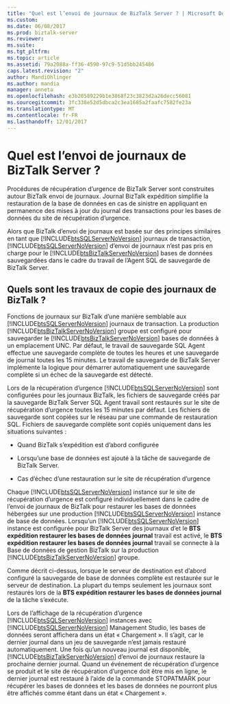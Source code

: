 ```yaml
---
title: "Quel est l’envoi de journaux de BizTalk Server ? | Microsoft Docs"
ms.custom: 
ms.date: 06/08/2017
ms.prod: biztalk-server
ms.reviewer: 
ms.suite: 
ms.tgt_pltfrm: 
ms.topic: article
ms.assetid: 79a2088a-ff36-4590-97c9-51d5bb245486
caps.latest.revision: "2"
author: MandiOhlinger
ms.author: mandia
manager: anneta
ms.openlocfilehash: e3b20589229b1e3868f23c3823d2a26decc56081
ms.sourcegitcommit: 3fc338e52d5dbca2c3ea1685a2faafc7582fe23a
ms.translationtype: MT
ms.contentlocale: fr-FR
ms.lasthandoff: 12/01/2017
---
```

# <a name="what-is-biztalk-server-log-shipping"></a>Quel est l’envoi de journaux de BizTalk Server ?
Procédures de récupération d’urgence de BizTalk Server sont construites autour BizTalk envoi de journaux. Journal BizTalk expédition simplifie la restauration de la base de données en cas de sinistre en appliquant en permanence des mises à jour du journal des transactions pour les bases de données du site de récupération d’urgence.  
  
 Alors que BizTalk d’envoi de journaux est basée sur des principes similaires en tant que [!INCLUDE[btsSQLServerNoVersion](../includes/btssqlservernoversion-md.md)] journaux de transaction, [!INCLUDE[btsSQLServerNoVersion](../includes/btssqlservernoversion-md.md)] d’envoi de journaux n’est pas pris en charge pour le [!INCLUDE[btsBizTalkServerNoVersion](../includes/btsbiztalkservernoversion-md.md)] bases de données sauvegardées dans le cadre du travail de l’Agent SQL de sauvegarde de BizTalk Server.  
  
## <a name="how-does-biztalk-log-shipping-work"></a>Quels sont les travaux de copie des journaux de BizTalk ?  
 Fonctions de journaux sur BizTalk d’une manière semblable aux [!INCLUDE[btsSQLServerNoVersion](../includes/btssqlservernoversion-md.md)] journaux de transaction. La production [!INCLUDE[btsBizTalkServerNoVersion](../includes/btsbiztalkservernoversion-md.md)] groupe est configuré pour sauvegarder le [!INCLUDE[btsBizTalkServerNoVersion](../includes/btsbiztalkservernoversion-md.md)] bases de données à un emplacement UNC. Par défaut, le travail de sauvegarde SQL Agent effectue une sauvegarde complète de toutes les heures et une sauvegarde de journal toutes les 15 minutes. Le travail de sauvegarde de BizTalk Server implémente la logique pour démarrer automatiquement une sauvegarde complète si un échec de la sauvegarde est détecté.  
  
 Lors de la récupération d’urgence [!INCLUDE[btsSQLServerNoVersion](../includes/btssqlservernoversion-md.md)] sont configurées pour les journaux BizTalk, les fichiers de sauvegarde créés par la sauvegarde BizTalk Server SQL Agent travail sont restaurés sur le site de récupération d’urgence toutes les 15 minutes par défaut. Les fichiers de sauvegarde sont copiées sur le réseau par une commande de restauration SQL. Fichiers de sauvegarde complète sont copiés uniquement dans les situations suivantes :  
  
-   Quand BizTalk s’expédition est d’abord configurée  
  
-   Lorsqu’une base de données est ajouté à la tâche de sauvegarde de BizTalk Server.  
  
-   Cas d’échec d’une restauration sur le site de récupération d’urgence  
  
 Chaque [!INCLUDE[btsSQLServerNoVersion](../includes/btssqlservernoversion-md.md)] instance sur le site de récupération d’urgence est configuré individuellement dans le cadre de l’envoi de journaux de BizTalk pour restaurer les bases de données hébergées sur une production [!INCLUDE[btsSQLServerNoVersion](../includes/btssqlservernoversion-md.md)] instance de base de données. Lorsqu’un [!INCLUDE[btsSQLServerNoVersion](../includes/btssqlservernoversion-md.md)] instance est configurée pour BizTalk Server des journaux d’et le **BTS expédition restaurer les bases de données journal** travail est activé, le **BTS expédition restaurer les bases de données journal** travail se connecte à la Base de données de gestion BizTalk sur la production [!INCLUDE[btsBizTalkServerNoVersion](../includes/btsbiztalkservernoversion-md.md)] groupe.  
  
 Comme décrit ci-dessus, lorsque le serveur de destination est d’abord configuré la sauvegarde de base de données complète est restaurée sur le serveur de destination. La plupart du temps seulement les journaux sont restaurés lors de la **BTS expédition restaurer les bases de données journal** de la tâche s’exécute.  
  
 Lors de l’affichage de la récupération d’urgence [!INCLUDE[btsSQLServerNoVersion](../includes/btssqlservernoversion-md.md)] instances avec [!INCLUDE[btsSQLServerNoVersion](../includes/btssqlservernoversion-md.md)] Management Studio, les bases de données seront affichera dans un état « Chargement ». Il s’agit, car le dernier journal dans un jeu de sauvegarde n’est jamais restauré automatiquement. Une fois qu’un nouveau journal est disponible, [!INCLUDE[btsBizTalkServerNoVersion](../includes/btsbiztalkservernoversion-md.md)] d’envoi de journaux restaure la prochaine dernier journal. Quand un événement de récupération d’urgence se produit et le site de récupération d’urgence doit être mis en ligne, le dernier journal est restauré à l’aide de la commande STOPATMARK pour récupérer les bases de données et les bases de données ne pourront plus être affichés comme étant dans un état « Chargement ».